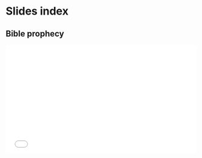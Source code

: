 # Slides index

## Bible prophecy

<div>
  <div style="position:relative;padding-top:56.25%;">
    <iframe src="../../slides/sermon-prophecy-intro.html" frameborder="0" allowfullscreen
      style="position:absolute;top:0;left:0;width:100%;height:100%;"></iframe>
  </div>
</div>